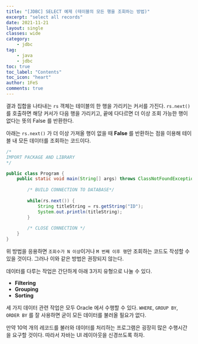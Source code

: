 ```yaml
---
title: "[JDBC] SELECT 예제 (테이블의 모든 행을 조회하는 방법)"
excerpt: "select all records"
date: 2021-11-21
layout: single
classes: wide
category:
    - jdbc
tag:
    - java
    - jdbc
toc: true
toc_label: "Contents"
toc_icon: "heart"
author: 1FeS
comments: true
---
```


결과 집합을 나타내는 `rs` 객체는 테이블의 한 행을 가리키는 커서를 가진다. `rs.next()` 를 호출하면 해당 커서가 다음 행을 가리키고, 끝에 다다르면 더 이상 조회 가능한 행이 없다는 뜻의 False 를 반환한다.

아래는 `rs.next()` 가 더 이상 가져올 행이 없을 때 **False** 를 반환하는 점을 이용해 테이블 내 모든 데이터를 조회하는 코드이다.

```java
/*
IMPORT PACKAGE AND LIBRARY
*/

public class Program {
	public static void main(String[] args) throws ClassNotFoundException, SQLException {
		
		/* BUILD CONNECTION TO DATABASE*/
		
		while(rs.next()) {
			String titleString = rs.getString("ID");
			System.out.println(titleString);
		}
		
		/* CLOSE CONNECTION */
	}
}
```

위 방법을 응용하면 `조회수가 N 이상`이거나 `M 번째 이후 행`만 조회하는 코드도 작성할 수 있을 것이다. 그러나 이와 같은 방법은 권장되지 않는다.

데이터를 다루는 작업은 간단하게 아래 3가지 유형으로 나눌 수 있다.

- **Filtering**
- **Grouping**
- **Sorting** 

세 가지 데이터 관련 작업은 모두 Oracle 에서 수행할 수 있다. `WHERE`, `GROUP BY`, `ORDER BY` 를 잘 사용하면 굳이 모든 데이터를 불러올 필요가 없다. 

만약 10억 개의 레코드를 불러와 데이터를 처리하는 프로그램은 굉장히 많은 수행시간을 요구할 것이다. 따라서 자바는 UI 레이아웃을 신경쓰도록 하자. 


